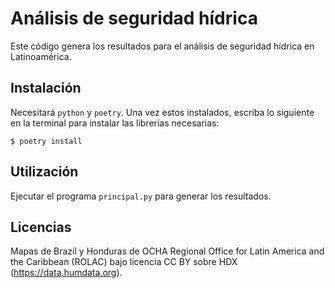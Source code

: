 # Análisis de seguridad hídrica
Este código genera los resultados para el análisis de seguridad hídrica en Latinoamérica.

## Instalación
Necesitará `python` y `poetry`. Una vez estos instalados, escriba lo siguiente en la terminal para instalar las
librerías necesarias:

`$ poetry install`

## Utilización
Ejecutar el programa `principal.py` para generar los resultados.

## Licencias
Mapas de Brazil y Honduras de OCHA Regional Office for Latin America and the Caribbean (ROLAC) bajo licencia CC BY sobre  HDX (https://data.humdata.org).
